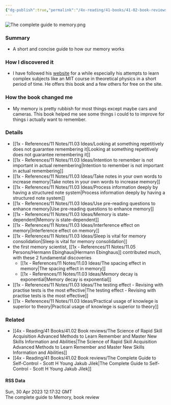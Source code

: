 ```yaml
---
{"dg-publish":true,"permalink":"/4x-reading/41-books/41-02-book-reviews/the-complete-guide-to-memory-by-scott-young-and-jakub-jilek/","title":"The Complete Guide to Memory by Scott Young and Jakub Jilek","created":"2023-04-30T21:38:19.000+03:00","updated":"2024-02-14T20:17:40.511+03:00"}
---
```


![The complete guide to memory.png](/img/user/4x%20-%20Reading/41%20Books/41.02%20Book%20reviews/The%20complete%20guide%20to%20memory.png)
### Summary
- A short and concise guide to how our memory works

### How I discovered it
- I have followed his [website](https://scotthyoung.com/) for a while especially his attempts to learn complex subjects like an MIT course in theoretical physics in a short period of time. He offers this book and a few others for free on the site.

### How the book changed me
- My memory is pretty rubbish for most things except maybe cars and cameras. This book helped me see some things i could to to improve for things i actually want to remember.

### Details
- [[1x - References/11 Notes/11.03 Ideas/Looking at something repetitively does not guarantee remembering it\|Looking at something repetitively does not guarantee remembering it]]
- [[1x - References/11 Notes/11.03 Ideas/Intention to remember is not important in actual remembering\|Intention to remember is not important in actual remembering]]
- [[1x - References/11 Notes/11.03 Ideas/Take notes in your own words to increase memory\|Take notes in your own words to increase memory]]
- [[1x - References/11 Notes/11.03 Ideas/Process information deeply by having a structured note system\|Process information deeply by having a structured note system]]
- [[1x - References/11 Notes/11.03 Ideas/Use pre-reading questions to enhance memory\|Use pre-reading questions to enhance memory]]
- [[1x - References/11 Notes/11.03 Ideas/Memory is state-dependent\|Memory is state-dependent]]
- [[1x - References/11 Notes/11.03 Ideas/Interference effect on memory\|Interference effect on memory]]
- [[1x - References/11 Notes/11.03 Ideas/Sleep is vital for memory consolidation\|Sleep is vital for memory consolidation]]
- the first memory scientist, [[1x - References/11 Notes/11.05 Persons/Hermann Ebinghaus\|Hermann Ebinghaus]] contributed much, with these 2 fundamental discoveries
	- [[1x - References/11 Notes/11.03 Ideas/The spacing effect in memory\|The spacing effect in memory]]
	- [[1x - References/11 Notes/11.03 Ideas/Memory decay is exponential\|Memory decay is exponential]]
- [[1x - References/11 Notes/11.03 Ideas/The testing effect - Revising with practise tests is the most effective\|The testing effect - Revising with practise tests is the most effective]]
- [[1x - References/11 Notes/11.03 Ideas/Practical usage of knowlege is superior to theory\|Practical usage of knowlege is superior to theory]]

### Related
- [[4x - Reading/41 Books/41.02 Book reviews/The Science of Rapid Skill Acquisition Advanced Methods to Learn Remember and Master New Skills Information and Abilities\|The Science of Rapid Skill Acquisition Advanced Methods to Learn Remember and Master New Skills Information and Abilities]]
- [[4x - Reading/41 Books/41.02 Book reviews/The Complete Guide to Self-Control - Scott H Young Jakub Jilek\|The Complete Guide to Self-Control - Scott H Young Jakub Jilek]]

#### RSS Data
<div class='date'>Sun, 30 Apr 2023 12:17:32 GMT</div>
<div class='description'> The complete guide to Memory, book review</div>

